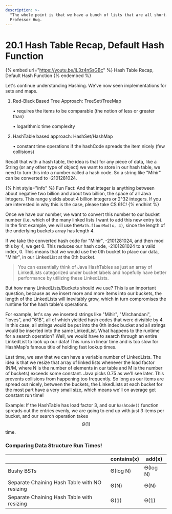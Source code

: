 ```yaml
---
description: >-
  "The whole point is that we have a bunch of lists that are all short." -
  Professor Hug.
---
```


# 20.1 Hash Table Recap, Default Hash Function

{% embed url="https://youtu.be/iL3z4nSsGBc" %}
Hash Table Recap, Default Hash Function
{% endembed %}

Let's continue understanding Hashing. We've now seen implementations for sets and maps.

1.  Red-Black Based Tree Approach: TreeSet/TreeMap

    • requires the items to be comparable (the notion of less or greater than)

    • logarithmic time complexity
2.  HashTable based approach: HashSet/HashMap

    • constant time operations if the hashCode spreads the item nicely (few collisions)

Recall that with a hash table, the idea is that for any piece of data, like a String (or any other type of object) we want to store in our hash table, we need to turn this into a number called a hash code. So a string like "Mihir" can be converted to -2101281024.&#x20;

{% hint style="info" %}
Fun Fact: And that integer is anything between about negative two billion and about two billion, the space of all Java Integers. This range yields about 4 billion integers or 2^32 integers. If you are interested in why this is the case, please take CS 61C!
{% endhint %}

Once we have our number, we want to convert this number to our bucket number (i.e. which of the many linked lists I want to add this new entry to). In the first example, we will use the`Math.floorMod(x, 4)`, since the length of the underlying buckets array has length 4.

If we take the converted hash code for "Mihir", -2101281024, and then mod this by 4, we get 0. This reduces our hash code, -2101281024 to a valid index, 0. This means that we would use the 0th bucket to place our data, "Mihir", in our LinkedList at the 0th bucket.

> You can essentially think of Java HashTables as just an array of LinkedLists categorized under bucket labels and hopefully have better performance by utilizing these LinkedLists.&#x20;

But how many LinkedLists/Buckets should we use? This is an important question, because as we insert more and more items into our buckets, the length of the LinkedLists will inevitably grow, which in turn compromises the runtime for the hash table's operations.&#x20;

For example, let's say we inserted strings like "Mihir", "Mirchandani", "loves", and "61B", all of which yielded hash codes that were divisible by 4. In this case, all strings would be put into the 0th index bucket and all strings would be inserted into the same LinkedList. What happens to the runtime for a search operation? Well, we would have to search through an entire LinkedList to look up our data! This runs in linear time and is too slow for HashMap's famous title of holding fast lookup times.

Last time, we saw that we can have a variable number of LinkedLists. The idea is that we resize that array of linked lists whenever the load factor (N/M, where N is the number of elements in our table and M is the number of buckets) exceeds some constant. Java picks 0.75 as we'll see later. This prevents collisions from happening too frequently. So long as our items are spread out nicely, between the buckets, the LinkedLists at each bucket for the most part have a very small size, which means we'll on average get constant run time!&#x20;

Example: If the HashTable has load factor 3, and our `hashCode()` function spreads out the entries evenly, we are going to end up with just 3 items per bucket, and our search operation takes $$\Theta(1)$$time.&#x20;



### Comparing Data Structure Run Times!&#x20;

|                                               | contains(x) | add(x)   |
| --------------------------------------------- | ----------- | -------- |
| Bushy BSTs                                    | Θ(log N)    | Θ(log N) |
| Separate Chaining Hash Table with NO resizing | Θ(N)        | Θ(N)     |
| Separate Chaining Hash Table with resizing    | Θ(1)        | Θ(1)     |







